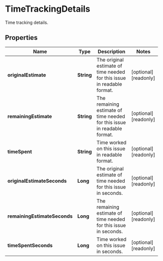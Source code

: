 

# TimeTrackingDetails

Time tracking details.

## Properties

Name | Type | Description | Notes
------------ | ------------- | ------------- | -------------
**originalEstimate** | **String** | The original estimate of time needed for this issue in readable format. |  [optional] [readonly]
**remainingEstimate** | **String** | The remaining estimate of time needed for this issue in readable format. |  [optional] [readonly]
**timeSpent** | **String** | Time worked on this issue in readable format. |  [optional] [readonly]
**originalEstimateSeconds** | **Long** | The original estimate of time needed for this issue in seconds. |  [optional] [readonly]
**remainingEstimateSeconds** | **Long** | The remaining estimate of time needed for this issue in seconds. |  [optional] [readonly]
**timeSpentSeconds** | **Long** | Time worked on this issue in seconds. |  [optional] [readonly]



